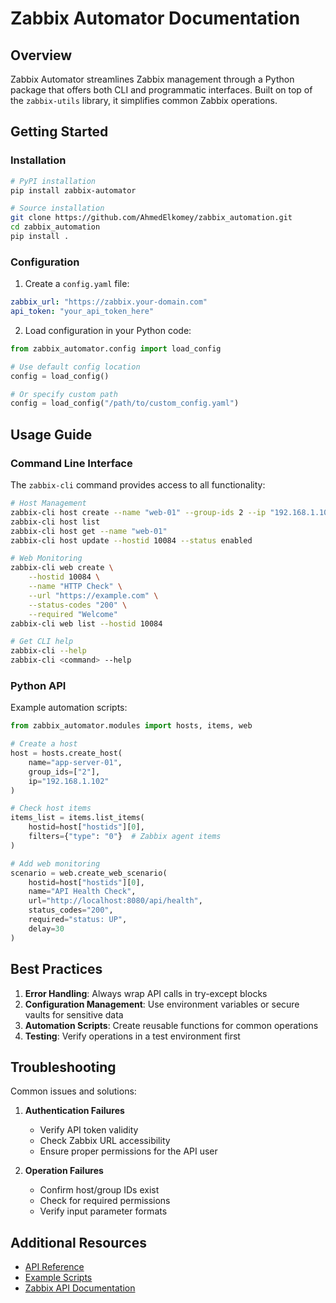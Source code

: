 # Zabbix Automator Documentation

## Overview

Zabbix Automator streamlines Zabbix management through a Python package that offers both CLI and programmatic interfaces. Built on top of the `zabbix-utils` library, it simplifies common Zabbix operations.

## Getting Started

### Installation

```bash
# PyPI installation
pip install zabbix-automator

# Source installation
git clone https://github.com/AhmedElkomey/zabbix_automation.git
cd zabbix_automation
pip install .
```

### Configuration

1. Create a `config.yaml` file:
```yaml
zabbix_url: "https://zabbix.your-domain.com"
api_token: "your_api_token_here"
```

2. Load configuration in your Python code:
```python
from zabbix_automator.config import load_config

# Use default config location
config = load_config()

# Or specify custom path
config = load_config("/path/to/custom_config.yaml")
```

## Usage Guide

### Command Line Interface

The `zabbix-cli` command provides access to all functionality:

```bash
# Host Management
zabbix-cli host create --name "web-01" --group-ids 2 --ip "192.168.1.100"
zabbix-cli host list
zabbix-cli host get --name "web-01"
zabbix-cli host update --hostid 10084 --status enabled

# Web Monitoring
zabbix-cli web create \
    --hostid 10084 \
    --name "HTTP Check" \
    --url "https://example.com" \
    --status-codes "200" \
    --required "Welcome"
zabbix-cli web list --hostid 10084

# Get CLI help
zabbix-cli --help
zabbix-cli <command> --help
```

### Python API

Example automation scripts:

```python
from zabbix_automator.modules import hosts, items, web

# Create a host
host = hosts.create_host(
    name="app-server-01",
    group_ids=["2"],
    ip="192.168.1.102"
)

# Check host items
items_list = items.list_items(
    hostid=host["hostids"][0],
    filters={"type": "0"}  # Zabbix agent items
)

# Add web monitoring
scenario = web.create_web_scenario(
    hostid=host["hostids"][0],
    name="API Health Check",
    url="http://localhost:8080/api/health",
    status_codes="200",
    required="status: UP",
    delay=30
)
```

## Best Practices

1. **Error Handling**: Always wrap API calls in try-except blocks
2. **Configuration Management**: Use environment variables or secure vaults for sensitive data
3. **Automation Scripts**: Create reusable functions for common operations
4. **Testing**: Verify operations in a test environment first

## Troubleshooting

Common issues and solutions:

1. **Authentication Failures**
   - Verify API token validity
   - Check Zabbix URL accessibility
   - Ensure proper permissions for the API user

2. **Operation Failures**
   - Confirm host/group IDs exist
   - Check for required permissions
   - Verify input parameter formats

## Additional Resources

- [API Reference](api.md)
- [Example Scripts](../examples/)
- [Zabbix API Documentation](https://www.zabbix.com/documentation/current/manual/api)